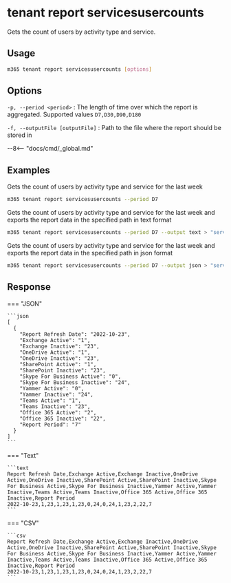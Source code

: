 # tenant report servicesusercounts

Gets the count of users by activity type and service.

## Usage

```sh
m365 tenant report servicesusercounts [options]
```

## Options

`-p, --period <period>`
: The length of time over which the report is aggregated. Supported values `D7,D30,D90,D180`

`-f, --outputFile [outputFile]`
: Path to the file where the report should be stored in

--8<-- "docs/cmd/_global.md"

## Examples

Gets the count of users by activity type and service for the last week

```sh
m365 tenant report servicesusercounts --period D7
```

Gets the count of users by activity type and service for the last week and exports the report data in the specified path in text format

```sh
m365 tenant report servicesusercounts --period D7 --output text > "servicesusercounts.txt"
```

Gets the count of users by activity type and service for the last week and exports the report data in the specified path in json format

```sh
m365 tenant report servicesusercounts --period D7 --output json > "servicesusercounts.json"
```

## Response

=== "JSON"

    ```json
    [
      {
        "Report Refresh Date": "2022-10-23",
        "Exchange Active": "1",
        "Exchange Inactive": "23",
        "OneDrive Active": "1",
        "OneDrive Inactive": "23",
        "SharePoint Active": "1",
        "SharePoint Inactive": "23",
        "Skype For Business Active": "0",
        "Skype For Business Inactive": "24",
        "Yammer Active": "0",
        "Yammer Inactive": "24",
        "Teams Active": "1",
        "Teams Inactive": "23",
        "Office 365 Active": "2",
        "Office 365 Inactive": "22",
        "Report Period": "7"
      }
    ]
    ```

=== "Text"

    ```text
    Report Refresh Date,Exchange Active,Exchange Inactive,OneDrive Active,OneDrive Inactive,SharePoint Active,SharePoint Inactive,Skype For Business Active,Skype For Business Inactive,Yammer Active,Yammer Inactive,Teams Active,Teams Inactive,Office 365 Active,Office 365 Inactive,Report Period
    2022-10-23,1,23,1,23,1,23,0,24,0,24,1,23,2,22,7
    ```

=== "CSV"

    ```csv
    Report Refresh Date,Exchange Active,Exchange Inactive,OneDrive Active,OneDrive Inactive,SharePoint Active,SharePoint Inactive,Skype For Business Active,Skype For Business Inactive,Yammer Active,Yammer Inactive,Teams Active,Teams Inactive,Office 365 Active,Office 365 Inactive,Report Period
    2022-10-23,1,23,1,23,1,23,0,24,0,24,1,23,2,22,7
    ```
